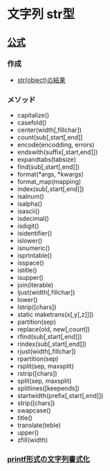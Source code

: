 # 文字列 str型

## [公式](https://docs.python.org/ja/3/library/stdtypes.html#str)

### 作成
- [str(object)の結果]()
### メソッド
- capitalize()
- casefold()
- center(width\[,fillchar])
- count(sub\[,start\[,end]]
- encode(encodding, errors)
- endswith(suffix\[,start\,end]])
- expandtabs(tabsize)
- find(sub\[,start\[,end]])
- format(*args, *kwargs)
- format_map(mapping)
- index(sub\[,start\[,end]])
- isalnum()
- isalpha()
- isascii()
- isdecimal()
- isdigit()
- isidentifier()
- islower()
- isnumeric()
- isprintable()
- isspace()
- istitle()
- isupper()
- join(iterable)
- ljust(width\[,fillchar])
- lower()
- lstrip(\[chars])
- static maketrans(x\[,y\[,z]]])
- partition(sep)
- replace(old, new\[,count])
- rfind(sub\[,start\[,end]])
- rindex(sub\[,start\[,end]])
- rjust(width\[,fillchar])
- rpartition(sep)
- rsplit(sep, maxsplit)
- rstrip(\[chars])
- split(sep, maxsplit)
- splitlines(\[keepends])
- startwidth(prefix\[,start\[,end]])
- strip(\[chars])
- swapcase()
- title()
- translate(teble)
- upper()
- zfill(width)

### [printf形式の文字列書式化](https://docs.python.org/ja/3/library/stdtypes.html#printf-style-string-formatting)
